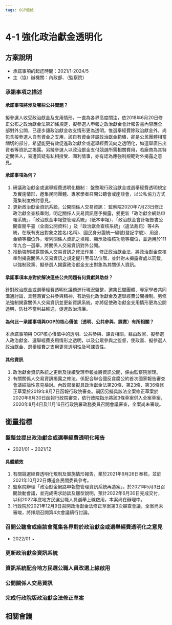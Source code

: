 ```yaml
---
tags: OGP體檢
---
```

# 4-1 強化政治獻金透明化

## 方案說明
- 承諾事項的起迄時間：2021/1-2024/5
- 主（協）辦機關：內政部、（監察院）
### 承諾事項之描述
#### 承諾事項將涉及哪些公共問題？
擬參選人收受政治獻金及支用情形，一直為各界高度關注，依2018年6月20日修正公布之政治獻金法第21條規定，擬參選人申報之政治獻金會計報告書內容應全部對外公開，已逐步讓政治獻金收支情形更為透明。惟選舉經費除政治獻金外，尚包含擬參選人自有資金之支用，該自有資金非屬政治獻金範疇，卻是公民團體相當關切的部分，希望能更有效促進政治獻金或選舉經費流向之透明化，如選舉廣告出資者等資訊之揭露。另擬參選人以政治獻金支付競選所需相關費用，若廠商為其特定關係人，易遭質疑有私相授受、圖利情事，亦有認為應強制規範對外揭露之意見。
#### 承諾事項為何？
1.	研議政治獻金或選舉經費透明化機制：
盤整現行政治獻金或選舉經費透明規定及實施情形，邀集民間團體、專家學者召開公聽會或座談會，以公私協力方式蒐集制度檢討意見。
2.	更新政治獻金資訊系統，公開關係人交易資訊：
監察院2020年7月23日修正政治獻金查核準則，明定關係人交易資訊應予揭露，爰更新「政治獻金網路申報系統」、「政治獻金申報暨管理系統」（紙本申報）、「政治獻金會計報告書公開查閱平臺（全面公開資料）」及「政治獻金查核系統」（違法裁罰）等4系統，在既有支出對象之姓名(名稱)、國民身分證統一編號(登記字號)、用途、金額等欄位外，增列關係人資訊之填報、顯示及檢核功能等欄位，並適用於111年九合一選舉，將關係人交易資訊對外公開。
3.	推動強制揭露關係人交易資訊之修法作業：
修正政治獻金法，將政治獻金查核準則揭露關係人交易資訊之規定提升至母法位階，並針對未揭露者處以罰鍰，以強制政黨、擬參選人揭露政治獻金支出對象為其關係人資訊。

#### 承諾事項本身對於解決這些公共問題有何貢獻與助益？
針對政治獻金或選舉經費透明化議題進行現況盤整，邀集民間團體、專家學者共同溝通討論，具體落實公共參與精神，有助強化政治獻金及選舉經費公開機制。另修法強制揭露關係人交易資訊並更新資訊系統，亦將促使政治獻金支用情形更為公開透明，防杜不當利益輸送，促進政治清廉。
#### 為何此一承諾事項與OGP的核心價值（透明、公共參與、課責）有所相關？
本承諾事項與 OGP核心價值中的透明、公共參與、課責相關，藉由政黨、擬參選人政治獻金、選舉經費支用情形之透明，以及公眾參與之監督，使政黨、擬參選人政治獻金、選舉經費之支用更具透明性及可課責性。
#### 其他資訊
1.	政治獻金資訊系統之更新及後續受理申報並將資訊公開，係由監察院辦理。
2.	有關關係人交易資訊揭露之修法，係配合聯合國反貪腐公約首次國家報告審查會議結論性意見檢討。內政部業擬具政治獻金法第20條、第23條、第36條修正草案於2019年8月7日函報行政院審查。嗣因另擬具該法全案修正草案於2020年6月30日函報行政院審查，依行政院指示將該3條草案併入全案草案，2020年8月4日及11月16日行政院羅政務委員召開會議審查，全案尚未審竣。

## 衡量指標
### 盤整並提出政治獻金或選舉經費透明化報告
- 2021/01 ~ 2021/12
#### 具體績效
1. 有關競選經費透明化規制及實施情形報告，業於2021年9月26日奉核，並於2021年10月22日傳送各民間委員參考。
2. 監察院辦理「政治獻金網路申報暨管理資訊系統再造案」，於2021年5月3日召開啟動會議，並完成需求訪談及雛型說明，預計2022年6月30日完成交付，以利2022年底地方民選公職人員選舉上線啟用，本案尚在辦理中。
3. 行政院於2021年12月9日召開政治獻金法修正草案第3次審查會議，全案尚未審竣，將擇期召開第4次會議續行討論。
### 召開公聽會或座談會蒐集各界對於政治獻金或選舉經費透明化之意見
- 2022/01 ~ 
### 更新政治獻金資訊系統
### 資訊系統配合地方民選公職人員改選上線啟用
### 公開關係人交易資訊
### 完成行政院版政治獻金法修正草案

## 相關會議
